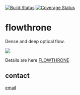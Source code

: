 [![Build Status](https://travis-ci.org/vasiliykarasev/flowthrone.svg?branch=master)](https://travis-ci.org/vasiliykarasev/flowthrone)
[![Coverage Status](https://coveralls.io/repos/github/vasiliykarasev/flowthrone/badge.svg)](https://coveralls.io/github/vasiliykarasev/flowthrone)

# flowthrone

Dense and deep optical flow.

<a href="https://vimeo.com/273840399">
<img src="https://raw.githubusercontent.com/vasiliykarasev/flowthrone/gh-pages/docs/static/flowthrone-20180606.jpg"/>
</a>


Details are here [FLOWTHRONE](https://vasiliykarasev.github.io/flowthrone/)

## contact

[email](mailto:karasev00@gmail.com)
